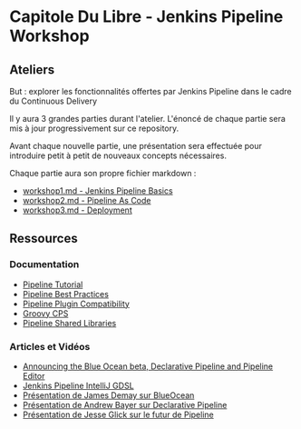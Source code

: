 # Capitole Du Libre - Jenkins Pipeline Workshop

## Ateliers

But : explorer les fonctionnalités offertes par Jenkins Pipeline dans le cadre du Continuous Delivery

Il y aura 3 grandes parties durant l'atelier. 
L'énoncé de chaque partie sera mis à jour progressivement sur ce repository.

Avant chaque nouvelle partie, une présentation sera effectuée pour introduire petit à petit de nouveaux concepts nécessaires.

Chaque partie aura son propre fichier markdown : 

* [workshop1.md - Jenkins Pipeline Basics](workshop1.md)
* [workshop2.md - Pipeline As Code](workshop2.md)
* [workshop3.md - Deployment](workshop3.md)

## Ressources
 
### Documentation

* [Pipeline Tutorial](https://github.com/jenkinsci/pipeline-plugin/blob/master/TUTORIAL.md)
* [Pipeline Best Practices](https://github.com/jenkinsci/pipeline-examples/blob/master/docs/BEST_PRACTICES.md)
* [Pipeline Plugin Compatibility](https://github.com/jenkinsci/pipeline-plugin/blob/master/COMPATIBILITY.md)
* [Groovy CPS](https://github.com/cloudbees/groovy-cps/)
* [Pipeline Shared Libraries](https://github.com/jenkinsci/workflow-cps-global-lib-plugin/blob/master/README.md)

### Articles et Vidéos

* [Announcing the Blue Ocean beta, Declarative Pipeline and Pipeline Editor](https://jenkins.io/blog/2016/09/19/blueocean-beta-declarative-pipeline-pipeline-editor/)
* [Jenkins Pipeline IntelliJ GDSL](http://st-g.de/2016/08/jenkins-pipeline-autocompletion-in-intellij)
* [Présentation de James Demay sur BlueOcean](https://www.youtube.com/watch?v=mn61VFdScuk)
* [Présentation de Andrew Bayer sur Declarative Pipeline](https://www.youtube.com/watch?v=ALvg4KK25JU)
* [Présentation de Jesse Glick sur le futur de Pipeline ](https://www.youtube.com/watch?v=51fndpAWpYQ)
